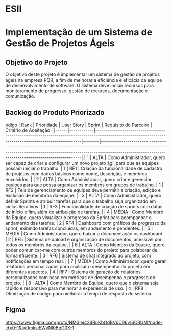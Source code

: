 # ESII

# Implementação de um Sistema de Gestão de Projetos Ágeis

## Objetivo do Projeto

O objetivo deste projeto é implementar um sistema de gestão de projetos ágeis na empresa PQR, a fim de melhorar a eficiência e eficácia da equipe de desenvolvimento de software. O sistema deve incluir recursos para monitoramento de progresso, gestão de recursos, documentação e comunicação.

## Backlog do Produto Priorizado

ódigo
| Rank | Prioridade | User Story                                                                                                                                          | Sprint | Requisito do Parceiro | Critério de Aceitação                                                                                                                                                                                   |
|------|------------|-----------------------------------------------------------------------------------------------------------------------------------------------------|--------|-----------------------|---------------------------------------------------------------------------------------------------------------------------------------------------------------------------------------------------------|
| 1    | ALTA       | Como Administrador, quero ser capaz de criar e configurar um novo projeto ágil para que as equipes possam iniciar o trabalho.                                 | 1      | RF1                   | Criação da funcionalidade de cadastro de projetos com dados básicos como nome, descrição, e membros envolvidos.                                                                                        |
| 2    | ALTA       | Como Administrador, quero criar e gerenciar equipes para que possa organizar os membros em grupos de trabalho.                                               | 1      | RF2                   | Tela de gerenciamento de equipes deve permitir a criação, edição e exclusão de membros da equipe.                                                                                                      |
| 3    | ALTA       | Como Administrador, quero definir Sprints e atribuir tarefas para que o trabalho seja organizado em ciclos iterativos.                                     | 1      | RF3                   | Funcionalidade de criação de sprints com datas de início e fim, além de atribuição de tarefas.                                                                                                         |
| 4    | MÉDIA      | Como Membro da Equipe, quero visualizar o progresso da Sprint para acompanhar o andamento das tarefas.                                                       | 2      | RF4                   | Dashboard com gráficos de progresso da sprint, exibindo tarefas concluídas, em andamento e pendentes.                                                                                                  |
| 5    | MÉDIA      | Como Administrador, quero baixar a documentação os dashboard.                                     | 2      | RF5                   | Sistema de upload e organização de documentos, acessível por todos os membros da equipe.                                                                                                               |
| 6    | ALTA       | Como Membro da Equipe, quero poder comunicar-me com outros membros do projeto para colaborar de forma eficiente.                                             | 3      | RF6                   | Sistema de chat integrado ao projeto, com notificações em tempo real.                                                                                                                                  |
| 7    | MÉDIA      | Como Administrador, quero gerar relatórios personalizados para analisar o desempenho do projeto em diferentes aspectos.                                       | 4      | RF7                   | Sistema de geração de relatórios personalizados com base em métricas de desempenho e progresso do projeto.                                                                                              |
| 8    | ALTA       | Como Membro da Equipe, quero que o sistema seja rápido e responsivo para melhorar a experiência de uso.                                                        | 4      | RF8                   | Otimização de código para melhorar o tempo de resposta do sistema.          


## Figma
https://www.figma.com/proto/NM3iej424RuKbOdBVbC96v/SCRUM?node-id=0-1&t=0mksiEWyNl0BgG0X-1
